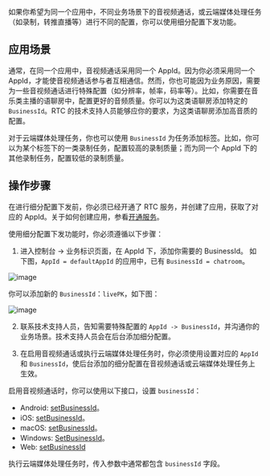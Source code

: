如果你希望为同一个应用中，不同业务场景下的音视频通话，或云端媒体处理任务（如录制，转推直播等）进行不同的配置，你可以使用细分配置下发功能。

## 应用场景

通常，在同一个应用中，音视频通话采用同一个 AppId。因为你必须采用同一个 AppId，才能使音视频通话参与者互相通信。然而，你也可能因为业务原因，需要为一些音视频通话进行特殊配置（如分辨率，帧率，码率等）。比如，你需要在音乐类主播的语聊房中，配置更好的音频质量。你可以为这类语聊房添加特定的 `BusinessId`。RTC 的技术支持人员能够应你的要求，为这类语聊房添加高音质的配置。

对于云端媒体处理任务，你也可以使用 `BusinessId` 为任务添加标签。比如，你可以为某个标签下的一类录制任务，配置较高的录制质量；而为同一个 AppId 下的其他录制任务，配置较低的录制质量。

## 操作步骤

在进行细分配置下发前，你必须已经开通了 RTC 服务，并创建了应用，获取了对应的 AppId。关于如何创建应用，参看[开通服务](69865)。

使用细分配置下发功能时，你必须遵循以下步骤：

1. 进入控制台 -> 业务标识页面，在 AppId 下，添加你需要的 BusinessId。
如下图，`AppId = defaultAppId` 的应用中，已有 `BusinessId = chatroom`。

![image](https://p-vcloud.byteimg.com/tos-cn-i-em5hxbkur4/41b855bb59454c5292c33a3850a0f248~tplv-em5hxbkur4-noop.image?width=2560&height=1247)

你可以添加新的 `BusinessId`：`livePK`，如下图：

![image](https://p-vcloud.byteimg.com/tos-cn-i-em5hxbkur4/04162ddbf99a4ed5a114e65c103abe7b~tplv-em5hxbkur4-noop.image?width=2560&height=1247)

2. 联系技术支持人员，告知需要特殊配置的 `AppId -> BusinessId`，并沟通你的业务场景。技术支持人员会在后台添加细分配置。

3. 在启用音视频通话或执行云端媒体处理任务时，你必须使用设置对应的 `AppId` 和 `BusinessId`，使后台添加的细分配置在音视频通话或云端媒体处理任务上生效。

启用音视频通话时，你可以使用以下接口，设置 `businessId`：

- Android: [setBusinessId](Android-api.md#setbusinessid)。
- iOS: [setBusinessId](iOS-api.md#setbusinessid)。
- macOS: [setBusinessId](macOS-api.md#setbusinessid)。
- Windows: [SetBusinessId](Windows-api.md#setbusinessid)。
- Web: [setBusinessId](Web-api.md#setbusinessid)

执行云端媒体处理任务时，传入参数中通常都包含 `businessId` 字段。